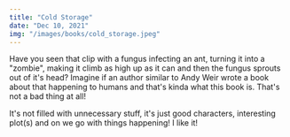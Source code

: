 ```yaml
---
title: "Cold Storage"
date: "Dec 10, 2021"
img: "/images/books/cold_storage.jpeg"
---
```


Have you seen that clip with a fungus infecting an ant, turning it into a "zombie", 
making it climb as high up as it can and then the fungus sprouts out of it's head? 
Imagine if an author similar to Andy Weir wrote a book about that happening to 
humans and that's kinda what this book is. That's not a bad thing at all!

It's not filled with unnecessary stuff, it's just good characters, interesting
plot(s) and on we go with things happening! I like it!